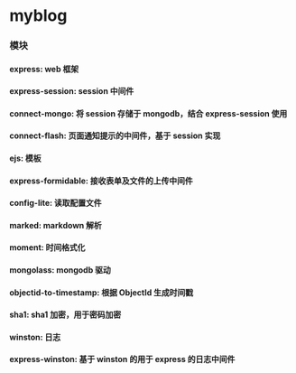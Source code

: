 # myblog

### 模块

#### express: web 框架
#### express-session: session 中间件
#### connect-mongo: 将 session 存储于 mongodb，结合 express-session 使用
#### connect-flash: 页面通知提示的中间件，基于 session 实现
#### ejs: 模板
#### express-formidable: 接收表单及文件的上传中间件
#### config-lite: 读取配置文件
#### marked: markdown 解析
#### moment: 时间格式化
#### mongolass: mongodb 驱动
#### objectid-to-timestamp: 根据 ObjectId 生成时间戳
#### sha1: sha1 加密，用于密码加密
#### winston: 日志
#### express-winston: 基于 winston 的用于 express 的日志中间件


